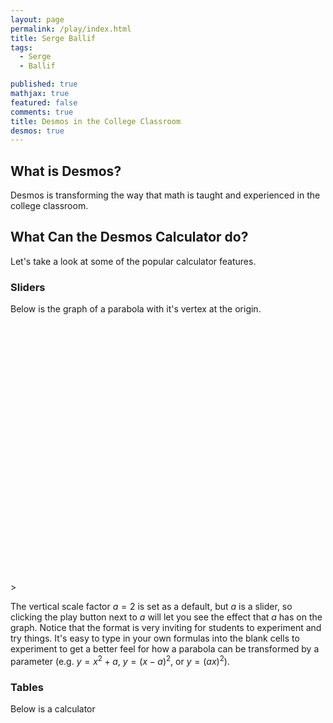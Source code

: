 ```yaml
---
layout: page
permalink: /play/index.html
title: Serge Ballif
tags: 
  - Serge
  - Ballif

published: true
mathjax: true
featured: false
comments: true
title: Desmos in the College Classroom
desmos: true
---
```


## What is Desmos?


Desmos is transforming the way that math is taught and experienced in the college classroom. 


## What Can the Desmos Calculator do?

Let's take a look at some of the popular calculator features. 

### Sliders

Below is the graph of a parabola with it's vertex at the origin. 

<p><div id="calculator" style="width: 700px; height: 400px; margin: auto;"></div></p>

<script >
    var elt = document.getElementById('calculator');
    var calculator = Desmos.Calculator(elt);
    calculator.setExpression({id:'graph1', latex:'y=x^2'});
    
    calculator.setExpression({
  id: '2',
  latex: 'y=ax^2',
  color: '#662225'
});
 </script>>

The vertical scale factor $a=2$ is set as a default, but $a$ is a slider, so clicking the play button next to $a$ will let you see the effect that $a$ has on the graph. Notice that the format is very inviting for students to experiment and try things. It's easy to type in your own formulas into the blank cells to experiment to get a better feel for how a parabola can be transformed by a parameter (e.g. $y=x^2+a$, $y=(x-a)^2$, or $y=(ax)^2$).

### Tables

Below is a calculator

<p><div id="calculator2" style="width: 700px; height: 400px; margin: auto;"></div></p>
  <script >
    var elt = document.getElementById('calculator2');
    var calculator = Desmos.GraphingCalculator(elt);

    calculator.setExpression({
      type: 'table',
      columns: [
        {
          latex: 'x',
          values: ['1', '2', '3', '4', '5']
        },
        {
          latex: 'y',
          values: ['1', '4', '9', '16', '25'],
          dragMode: Desmos.DragModes.XY
        },
        {
          latex: 'x^2',
          color: Desmos.Colors.BLUE,
          columnMode: Desmos.ColumnModes.LINES
        }
      ]
    });
  </script>














